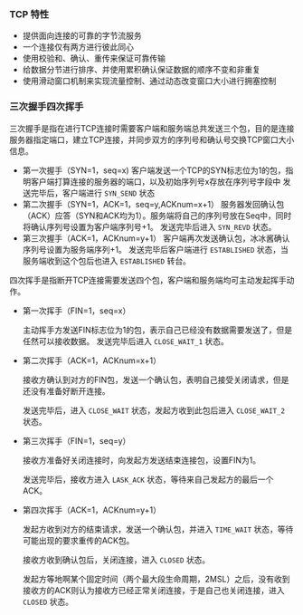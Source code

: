 ### TCP 特性

- 提供面向连接的可靠的字节流服务
- 一个连接仅有两方进行彼此同心
- 使用校验和、确认、重传来保证可靠传输
- 给数据分节进行排序、并使用累积确认保证数据的顺序不变和非重复
- 使用滑动窗口机制来实现流量控制、通过动态改变窗口大小进行拥塞控制

### 三次握手四次挥手

三次握手是指在进行TCP连接时需要客户端和服务端总共发送三个包，目的是连接服务器指定端口，建立TCP连接，并同步双方的序列号和确认号交换TCP窗口大小信息。

- 第一次握手（SYN=1，seq=x)
    客户端发送一个TCP的SYN标志位为1的包，指明客户端打算连接的服务器的端口，以及初始序列号x存放在序列号字段中
    发送完毕后，客户端进行 `SYN_SEND` 状态
- 第二次握手（SYN=1，ACK=1，seq=y,ACKnum=x+1）
    服务器发回确认包（ACK）应答（SYN和ACK均为1）。服务端将自己的序列号放在Seq中，同时将确认序列号设置为客户端序列号+1。
    发送完毕后进入 `SYN_REVD` 状态。
- 第三次握手（ACK=1，ACKnum=y+1）
    客户端再次发送确认包，冰冰酱确认序列号设置为服务端序列+1。
    发送完毕后客户端进行 `ESTABLISHED` 状态，当服务端收到这个包后也进入 `ESTABLISHED` 转台。


四次挥手是指断开TCP连接需要发送四个包，客户端和服务端均可主动发起挥手动作。

- 第一次挥手（FIN=1，seq=x）
    
    主动挥手方发送FIN标志位为1的包，表示自己已经没有数据需要发送了，但是任然可以接收数据。
    发送完毕后进入 `CLOSE_WAIT_1` 状态。

- 第二次挥手（ACK=1，ACKnum=x+1）
    
    接收方确认到对方的FIN包，发送一个确认包，表明自己接受关闭请求，但是还没有准备好断开连接。

    发送完毕后，进入 `CLOSE_WAIT` 状态，发起方收到此包后进入 `CLOSE_WAIT_2` 状态。

- 第三次挥手（FIN=1，seq=y）

    接收方准备好关闭连接时，向发起方发送结束连接包，设置FIN为1。

    发送完毕后，接收方进入 `LASK_ACK` 状态，等待来自己发起方的最后一个ACK。

- 第四次挥手（ACK=1，ACKnum=y+1）

    发起方收到对方的结束请求，发送一个确认包，并进入 `TIME_WAIT` 状态，等待可能出现的要求重传的ACK包。

    接收方收到确认包后，关闭连接，进入 `CLOSED` 状态。

    发起方等地啊某个固定时间（两个最大段生命周期，2MSL）之后，没有收到接收方的ACK则认为接收方已经正常关闭连接，于是自己也关闭连接，进入 `CLOSED` 状态。
